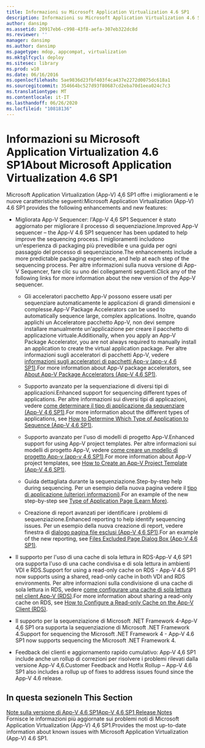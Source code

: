 ```yaml
---
title: Informazioni su Microsoft Application Virtualization 4.6 SP1
description: Informazioni su Microsoft Application Virtualization 4.6 SP1
author: dansimp
ms.assetid: 20917eb6-c998-43f8-aefa-307eb322dc8d
ms.reviewer: ''
manager: dansimp
ms.author: dansimp
ms.pagetype: mdop, appcompat, virtualization
ms.mktglfcycl: deploy
ms.sitesec: library
ms.prod: w10
ms.date: 06/16/2016
ms.openlocfilehash: 5ae9836d23fbf403f4ca437e2272d0075dc618a1
ms.sourcegitcommit: 354664bc527d93f80687cd2eba70d1eea024c7c3
ms.translationtype: MT
ms.contentlocale: it-IT
ms.lasthandoff: 06/26/2020
ms.locfileid: "10818136"
---
```

# <span data-ttu-id="32de0-103">Informazioni su Microsoft Application Virtualization 4.6 SP1</span><span class="sxs-lookup"><span data-stu-id="32de0-103">About Microsoft Application Virtualization 4.6 SP1</span></span>


<span data-ttu-id="32de0-104">Microsoft Application Virtualization (App-V) 4,6 SP1 offre i miglioramenti e le nuove caratteristiche seguenti:</span><span class="sxs-lookup"><span data-stu-id="32de0-104">Microsoft Application Virtualization (App-V) 4.6 SP1 provides the following enhancements and new features:</span></span>

-   <span data-ttu-id="32de0-105">Migliorata App-V Sequencer: l'App-V 4,6 SP1 Sequencer è stato aggiornato per migliorare il processo di sequenziazione.</span><span class="sxs-lookup"><span data-stu-id="32de0-105">Improved App-V sequencer – the App-V 4.6 SP1 sequencer has been updated to help improve the sequencing process.</span></span> <span data-ttu-id="32de0-106">I miglioramenti includono un'esperienza di packaging più prevedibile e una guida per ogni passaggio del processo di sequenziazione.</span><span class="sxs-lookup"><span data-stu-id="32de0-106">The enhancements include a more predictable packaging experience, and help at each step of the sequencing process.</span></span> <span data-ttu-id="32de0-107">Per altre informazioni sulla nuova versione di App-V Sequencer, fare clic su uno dei collegamenti seguenti.</span><span class="sxs-lookup"><span data-stu-id="32de0-107">Click any of the following links for more information about the new version of the App-V sequencer.</span></span>

    -   <span data-ttu-id="32de0-108">Gli acceleratori pacchetto App-V possono essere usati per sequenziare automaticamente le applicazioni di grandi dimensioni e complesse.</span><span class="sxs-lookup"><span data-stu-id="32de0-108">App-V Package Accelerators can be used to automatically sequence large, complex applications.</span></span> <span data-ttu-id="32de0-109">Inoltre, quando applichi un Acceleratore pacchetto App-V, non devi sempre installare manualmente un'applicazione per creare il pacchetto di applicazione virtuale.</span><span class="sxs-lookup"><span data-stu-id="32de0-109">Additionally, when you apply an App-V Package Accelerator, you are not always required to manually install an application to create the virtual application package.</span></span> <span data-ttu-id="32de0-110">Per altre informazioni sugli acceleratori di pacchetti App-V, vedere [informazioni sugli acceleratori di pacchetti App-v (app-v 4,6 SP1)](about-app-v-package-accelerators--app-v-46-sp1-.md).</span><span class="sxs-lookup"><span data-stu-id="32de0-110">For more information about App-V package accelerators, see [About App-V Package Accelerators (App-V 4.6 SP1)](about-app-v-package-accelerators--app-v-46-sp1-.md).</span></span>

    -   <span data-ttu-id="32de0-111">Supporto avanzato per la sequenziazione di diversi tipi di applicazioni.</span><span class="sxs-lookup"><span data-stu-id="32de0-111">Enhanced support for sequencing different types of applications.</span></span> <span data-ttu-id="32de0-112">Per altre informazioni sui diversi tipi di applicazioni, vedere [come determinare il tipo di applicazione da sequenziare (App-V 4,6 SP1)](how-to-determine-which-type-of-application-to-sequence---app-v-46-sp1-.md).</span><span class="sxs-lookup"><span data-stu-id="32de0-112">For more information about the different types of applications, see [How to Determine Which Type of Application to Sequence (App-V 4.6 SP1)](how-to-determine-which-type-of-application-to-sequence---app-v-46-sp1-.md).</span></span>

    -   <span data-ttu-id="32de0-113">Supporto avanzato per l'uso di modelli di progetto App-V.</span><span class="sxs-lookup"><span data-stu-id="32de0-113">Enhanced support for using App-V project templates.</span></span> <span data-ttu-id="32de0-114">Per altre informazioni sui modelli di progetto App-V, vedere [come creare un modello di progetto App-v (app-v 4,6 SP1)](how-to-create-an-app-v-project-template--app-v-46-sp1-.md).</span><span class="sxs-lookup"><span data-stu-id="32de0-114">For more information about App-V project templates, see [How to Create an App-V Project Template (App-V 4.6 SP1)](how-to-create-an-app-v-project-template--app-v-46-sp1-.md).</span></span>

    -   <span data-ttu-id="32de0-115">Guida dettagliata durante la sequenziazione.</span><span class="sxs-lookup"><span data-stu-id="32de0-115">Step-by-step help during sequencing.</span></span> <span data-ttu-id="32de0-116">Per un esempio della nuova pagina vedere il [tipo di applicazione (ulteriori informazioni)](type-of-application-page--learn-more-.md).</span><span class="sxs-lookup"><span data-stu-id="32de0-116">For an example of the new step-by-step see [Type of Application Page (Learn More)](type-of-application-page--learn-more-.md).</span></span>

    -   <span data-ttu-id="32de0-117">Creazione di report avanzati per identificare i problemi di sequenziazione.</span><span class="sxs-lookup"><span data-stu-id="32de0-117">Enhanced reporting to help identify sequencing issues.</span></span> <span data-ttu-id="32de0-118">Per un esempio della nuova creazione di report, vedere finestra di [dialogo pagina file esclusi (App-V 4,6 SP1)](files-excluded-page-dialog-box--app-v-46-sp1-.md).</span><span class="sxs-lookup"><span data-stu-id="32de0-118">For an example of the new reporting, see [Files Excluded Page Dialog Box (App-V 4.6 SP1)](files-excluded-page-dialog-box--app-v-46-sp1-.md).</span></span>

-   <span data-ttu-id="32de0-119">Il supporto per l'uso di una cache di sola lettura in RDS-App-V 4,6 SP1 ora supporta l'uso di una cache condivisa e di sola lettura in ambienti VDI e RDS.</span><span class="sxs-lookup"><span data-stu-id="32de0-119">Support for using a read-only cache on RDS - App-V 4.6 SP1 now supports using a shared, read-only cache in both VDI and RDS environments.</span></span> <span data-ttu-id="32de0-120">Per altre informazioni sulla condivisione di una cache di sola lettura in RDS, vedere [come configurare una cache di sola lettura nel client App-V (RDS)](how-to-configure-a-read-only-cache-on-the-app-v-client--rds--sp1.md).</span><span class="sxs-lookup"><span data-stu-id="32de0-120">For more information about sharing a read-only cache on RDS, see [How to Configure a Read-only Cache on the App-V Client (RDS)](how-to-configure-a-read-only-cache-on-the-app-v-client--rds--sp1.md).</span></span>

-   <span data-ttu-id="32de0-121">Il supporto per la sequenziazione di Microsoft .NET Framework 4-App-V 4,6 SP1 ora supporta la sequenziazione di Microsoft .NET Framework 4.</span><span class="sxs-lookup"><span data-stu-id="32de0-121">Support for sequencing the Microsoft .NET Framework 4 - App-V 4.6 SP1 now supports sequencing the Microsoft .NET Framework 4.</span></span>

-   <span data-ttu-id="32de0-122">Feedback dei clienti e aggiornamento rapido cumulativo: App-V 4,6 SP1 include anche un rollup di correzioni per risolvere i problemi rilevati dalla versione App-V 4,6.</span><span class="sxs-lookup"><span data-stu-id="32de0-122">Customer Feedback and Hotfix Rollup – App-V 4.6 SP1 also includes a rollup up of fixes to address issues found since the App-V 4.6 release.</span></span>

## <span data-ttu-id="32de0-123">In questa sezione</span><span class="sxs-lookup"><span data-stu-id="32de0-123">In This Section</span></span>


<a href="" id="app-v-4-6-sp1-release-notes"></a>[<span data-ttu-id="32de0-124">Note sulla versione di App-V 4.6 SP1</span><span class="sxs-lookup"><span data-stu-id="32de0-124">App-V 4.6 SP1 Release Notes</span></span>](app-v-46-sp1-release-notes.md)  
<span data-ttu-id="32de0-125">Fornisce le informazioni più aggiornate sui problemi noti di Microsoft Application Virtualization (App-V) 4,6 SP1.</span><span class="sxs-lookup"><span data-stu-id="32de0-125">Provides the most up-to-date information about known issues with Microsoft Application Virtualization (App-V) 4.6 SP1.</span></span>

 

 





